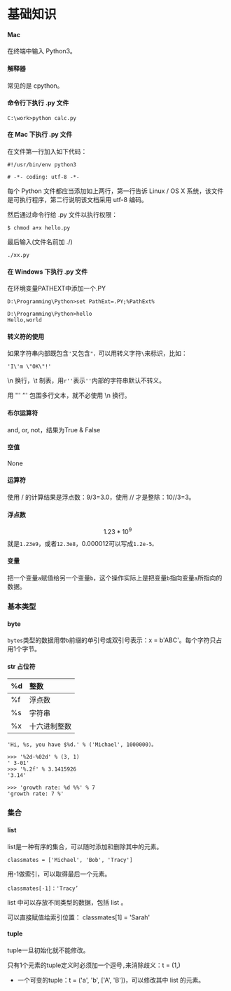 # 基础知识

#### Mac

在终端中输入 Python3。

#### 解释器

常见的是 cpython。

#### 命令行下执行 .py 文件

```
C:\work>python calc.py
```

#### 在 Mac 下执行 .py 文件

在文件第一行加入如下代码：

```
#!/usr/bin/env python3

# -*- coding: utf-8 -*-
```

每个 Python 文件都应当添加如上两行，第一行告诉 Linux / OS X 系统，该文件是可执行程序，第二行说明该文档采用 utf-8 编码。

然后通过命令行给 .py 文件以执行权限：

```
$ chmod a+x hello.py
```

最后输入\(文件名前加 ./\)

```
./xx.py
```

#### 在 Windows 下执行 .py 文件

在环境变量PATHEXT中添加一个.PY

```
D:\Programming\Python>set PathExt=.PY;%PathExt%

D:\Programming\Python>hello
Hello,world
```

#### 转义符的使用

如果字符串内部既包含`'`又包含`"，`可以用转义字符`\`来标识，比如：

```
'I\'m \"OK\"!'
```

\n  换行，\t 制表，用`r''`表示`''`内部的字符串默认不转义。

用 ''' ’'' 包围多行文本，就不必使用 \n 换行。

#### 布尔运算符

and, or, not，结果为True & False

#### 空值

None

#### 运算符

使用 / 的计算结果是浮点数：9/3=3.0，使用 // 才是整除：10//3=3。

#### 浮点数

$$1.23*10^9$$就是`1.23e9`，或者`12.3e8`，0.000012可以写成`1.2e-5。`

#### 变量

把一个变量`a`赋值给另一个变量`b`，这个操作实际上是把变量`b`指向变量`a`所指向的数据。

### 基本类型

#### byte

`bytes`类型的数据用带`b`前缀的单引号或双引号表示：x = b'ABC'。每个字符只占用1个字节。

#### str 占位符

| %d | 整数 |
| :--- | :--- |
| %f | 浮点数 |
| %s | 字符串 |
| %x | 十六进制整数 |

```
'Hi, %s, you have $%d.' % ('Michael', 1000000)。
```

```
>>> '%2d-%02d' % (3, 1)
' 3-01'
>>> '%.2f' % 3.1415926
'3.14'
```

```
>>> 'growth rate: %d %%' % 7
'growth rate: 7 %'
```

### 集合

#### list

list是一种有序的集合，可以随时添加和删除其中的元素。

```
classmates = ['Michael', 'Bob', 'Tracy']
```

用-1做索引，可以取得最后一个元素。

```
classmates[-1]：'Tracy’
```

list 中可以存放不同类型的数据，包括 list 。

可以直接赋值给索引位置： classmates\[1\] = 'Sarah'

#### tuple

tuple一旦初始化就不能修改。

只有1个元素的tuple定义时必须加一个逗号`,`来消除歧义：t = \(1,\)

* 一个可变的tuple：t = \('a', 'b', \['A', 'B'\]\)，可以修改其中 list 的元素。



